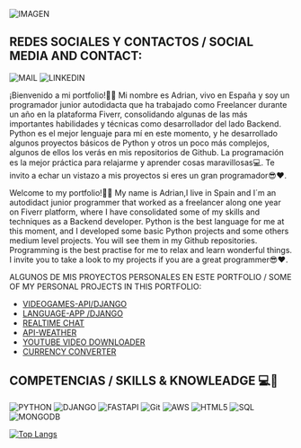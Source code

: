![IMAGEN](https://github.com/user-attachments/assets/c1c893a1-645d-4d06-a845-0fdbc04bc5ea)

## REDES SOCIALES Y CONTACTOS / SOCIAL MEDIA AND CONTACT:

![MAIL](https://img.shields.io/badge/Gmail-D14836?style=for-the-badge&logo=gmail&logoColor=white)
![LINKEDIN](https://img.shields.io/badge/LinkedIn-0077B5?style=for-the-badge&logo=linkedin&logoColor=white)


¡Bienvenido a mi portfolio!🙋‍♂️ Mi nombre es Adrian, vivo en España y soy un programador junior autodidacta que ha trabajado como Freelancer durante un año en la plataforma Fiverr, consolidando algunas de las más importantes habilidades y técnicas como desarrollador del lado Backend. Python es el mejor lenguaje para mí en este momento,
y he desarrollado algunos proyectos básicos de Python  y otros un poco más complejos, algunos de ellos los verás en mis repositorios de Github. La programación es la mejor práctica para relajarme y aprender cosas maravillosas💻. Te invito a echar un vistazo a mis proyectos si eres un gran programador😎❤.

Welcome to my portfolio!🙋‍♂️ My name is Adrian,I live in Spain and I´m an autodidact junior programmer that worked as a freelancer along one year on Fiverr platform, where I have consolidated some of my skills and techniques as a Backend developer.
Python is the best language for me at this moment, and I developed some basic Python projects and some others medium level projects. You will see them in my Github repositories.
Programming is the best practise for me to relax and learn wonderful things. I invite you to take a look to my projects if you are a great programmer😎❤.



ALGUNOS DE MIS PROYECTOS PERSONALES EN ESTE PORTFOLIO / SOME OF MY PERSONAL PROJECTS IN THIS PORTFOLIO:


 * [VIDEOGAMES-API/DJANGO](https://github.com/ADRIDEV2024/ADRIDEV2024-VIDEOGAME-API-DJANGO.git)
 * [LANGUAGE-APP /DJANGO](https://github.com/ADRIDEV2024/LanguageApp.git)
 * [REALTIME CHAT](https://github.com/ADRIDEV2024/RealTimeChatApp-Python.git)
 * [API-WEATHER](https://github.com/ADRIDEV2024/APIWheater.git)
 * [YOUTUBE VIDEO DOWNLOADER](https://github.com/ADRIDEV2024/Youtube-Downloader.git)
 * [CURRENCY CONVERTER](https://github.com/ADRIDEV2024/CurrencyConverter.git)
         
## COMPETENCIAS / SKILLS & KNOWLEADGE 💻🧠

![PYTHON](https://img.shields.io/badge/Python-FFD43B?style=for-the-badge&logo=python&logoColor=yellow) 
![DJANGO](https://img.shields.io/badge/Django-092E20?style=for-the-badge&logo=django&logoColor=green)
![FASTAPI](https://img.shields.io/badge/fastapi-109989?style=for-the-badge&logo=FASTAPI&logoColor=white)
![Git](https://img.shields.io/badge/git-%23F05033.svg?style=for-the-badge&logo=git&logoColor=white)
![AWS](https://img.shields.io/badge/AWS-%23F05033.svg?style=for-the-badge&logo=AWS&logoColor=white)
![HTML5](https://img.shields.io/badge/HTML5-E34F26?style=for-the-badge&logo=html5&logoColor=white)
![SQL](https://img.shields.io/badge/MySQL-005C84?style=for-the-badge&logo=mysql&logoColor=black)
![MONGODB](https://img.shields.io/badge/MongoDB-109989?style=for-the-badge&logo=MONGODB&logoColor=green)




[![Top Langs](https://github-readme-stats.vercel.app/api/top-langs/?username=ADRIDEV2024&layout=donut)](https://github.com/anuraghazra/github-readme-stats)







 
